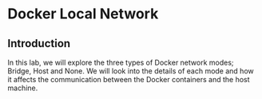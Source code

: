 # Docker Local Network

## Introduction

In this lab, we will explore the three types of Docker network modes; Bridge, Host and None. We will look into the details of each mode and how it affects the communication between the Docker containers and the host machine.

